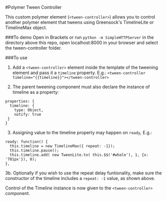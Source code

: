 #Polymer Tween Controller

This custom polymer element (`<tween-controller>`) allows you to control another polymer element that tweens using Greensock's TimelineLite or TimelineMax object.

###To demo
Open in Brackets or run `python -m SimpleHTTPServer` in the directory above this repo, open localhost:8000 in your browser and select the tween-controller folder.

###To use

1. Add a `<tween-controller>` element inside the template of the tweening element and pass it a `timeline` property. E.g.:
`<tween-controller timeline="{{timeline}}"></tween-controller>`

2. The parent tweening component must also declare the instance of timeline as a property:

  ```
  properties: {
    timeline: {
      type: Object,
      notify: true
   }
  }
  ```

3. Assigning value to the timeline property may happen on `ready`, E.g.:

  ```
  ready: function() {
    this.timeline = new TimelineMax({ repeat: -1});
    this.timeline.pause();
    this.timeline.add( new TweenLite.to( this.$$('#whale'), 1, {x: '701px'}), 0);
  },
  ```


3b. Optionally if you wish to use the repeat delay funtionality, make sure the
   constructor of the timeline includes a `repeat: -1` value, as shown above.
  
Control of the Timeline instance is now given to the `<tween-controller>` component.

